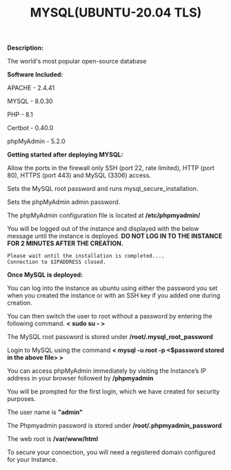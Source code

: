 ﻿---
title: MYSQL(UBUNTU-20.04 TLS)
sidebar_label: MYSQL
---

**Description:**

The world's most popular open-source database

**Software Included:**

APACHE - 2.4.41

MYSQL - 8.0.30

PHP - 8.1

Certbot - 0.40.0

phpMyAdmin - 5.2.0


**Getting started after deploying MYSQL:**

 Allow the ports in the firewall only SSH (port 22, rate limited), HTTP (port 80), HTTPS (port 443) and MySQL (3306) access.

 Sets the MySQL root password and runs mysql_secure_installation.

 Sets the phpMyAdmin admin password.

 The phpMyAdmin configuration file is located at **/etc/phpmyadmin/**

 You will be logged out of the instance and displayed with the below message until the instance is deployed. **DO NOT LOG IN TO THE INSTANCE FOR 2 MINUTES AFTER THE CREATION.**
~~~
Please wait until the installation is completed....
Connection to $IPADDRESS closed.
~~~

**Once MySQL is deployed:**

 You can log into the instance as ubuntu using either the password you set when you created the instance or with an SSH key if you added one during creation.

 You can then switch the user to root without a password by entering the following command. **< sudo su - >**

 The MySQL root password is stored under **/root/.mysql_root_password**

 Login to MySQL using the command **< mysql -u root -p <$password stored in the above file> >**

 You can access phpMyAdmin immediately by visiting the Instance’s IP address in your browser followed by **/phpmyadmin**

 You will be prompted for the first login, which we have created for security purposes. 

 The user name is **"admin"**

 The Phpmyadmin password is stored under **/root/.phpmyadmin_password**

 The web root is **/var/www/html**

 To secure your connection, you will need a registered domain configured for your Instance.
